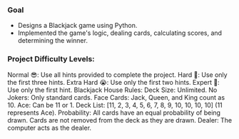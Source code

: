 ### Goal
- Designs a Blackjack game using Python.
- Implemented the game's logic, dealing cards, calculating scores, and determining the winner.

### Project Difficulty Levels:
Normal 😎: Use all hints provided to complete the project.
Hard 🤔: Use only the first three hints.
Extra Hard 😭: Use only the first two hints.
Expert 🤯: Use only the first hint.
Blackjack House Rules:
Deck Size: Unlimited.
No Jokers: Only standard cards.
Face Cards: Jack, Queen, and King count as 10.
Ace: Can be 11 or 1.
Deck List: [11, 2, 3, 4, 5, 6, 7, 8, 9, 10, 10, 10, 10] (11 represents Ace).
Probability: All cards have an equal probability of being drawn.
Cards are not removed from the deck as they are drawn.
Dealer: The computer acts as the dealer.

